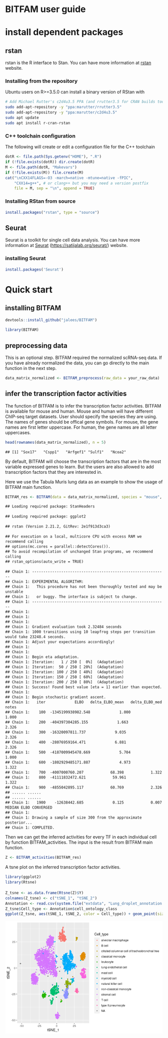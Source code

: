 BITFAM user guide
================

# install dependent packages

## rstan

rstan is the R interface to Stan. You can have more information at
[rstan](https://mc-stan.org/rstan/) website.

### Installing from the repository

Ubuntu users on R\>=3.5.0 can install a binary version of RStan with

``` bash
# Add Michael Rutter's c2d4u3.5 PPA (and rrutter3.5 for CRAN builds too)
sudo add-apt-repository -y "ppa:marutter/rrutter3.5"
sudo add-apt-repository -y "ppa:marutter/c2d4u3.5"
sudo apt update
sudo apt install r-cran-rstan
```

### C++ toolchain configuration

The following will create or edit a configuration file for the C++
toolchain

``` r
dotR <- file.path(Sys.getenv("HOME"), ".R")
if (!file.exists(dotR)) dir.create(dotR)
M <- file.path(dotR, "Makevars")
if (!file.exists(M)) file.create(M)
cat("\nCXX14FLAGS=-O3 -march=native -mtune=native -fPIC",
    "CXX14=g++", # or clang++ but you may need a version postfix
    file = M, sep = "\n", append = TRUE)
```

### Installing RStan from source

``` r
install.packages("rstan", type = "source")
```

## Seurat

Seurat is a toolkit for single cell data analysis. You can have more
information at [Seurat](#seurat) (<https://satijalab.org/seurat/>)
website.

### installing Seurat

``` r
install.packages('Seurat')
```

# Quick start

## installing BITFAM

``` r
devtools::install_github("jalees/BITFAM")
```

``` r
library(BITFAM)
```

## preprocessing data

This is an optional step. BITFAM required the normalized scRNA-seq data.
If you have already normalized the data, you can go directly to the main
function in the next step.

``` r
data_matrix_normalized <- BITFAM_preprocess(raw_data = your_raw_data)
```

## infer the transcription factor activities

The function of BITFAM is to infer the transcription factor activities.
BITFAM is available for mouse and human. Mouse and human will have
different ChIP-seq target datasets. User should specify the species they
are using. The names of genes should be offical gene symbols. For mouse,
the gene names are first letter uppercase. For human, the gene names are
all letter uppercases.

``` r
head(rownames(data_matrix_normalized), n = 5)
```

    ## [1] "Sox17"   "Cspp1"   "Arfgef1" "Sulf1"   "Ncoa2"

By default, BITFAM will choose the transcription factors that are in the
most variable expressed genes to learn. But the users are also allowed
to add transcription factors that they are interested in.

Here we use the Tabula Muris lung data as an example to show the usage
of BITFAM main
function.

``` r
BITFAM_res <- BITFAM(data = data_matrix_normalized, species = "mouse", interseted_TF = c("Pax5", "Tal1"), ncores = 10)
```

    ## Loading required package: StanHeaders

    ## Loading required package: ggplot2

    ## rstan (Version 2.21.2, GitRev: 2e1f913d3ca3)

    ## For execution on a local, multicore CPU with excess RAM we recommend calling
    ## options(mc.cores = parallel::detectCores()).
    ## To avoid recompilation of unchanged Stan programs, we recommend calling
    ## rstan_options(auto_write = TRUE)

    ## Chain 1: ------------------------------------------------------------
    ## Chain 1: EXPERIMENTAL ALGORITHM:
    ## Chain 1:   This procedure has not been thoroughly tested and may be unstable
    ## Chain 1:   or buggy. The interface is subject to change.
    ## Chain 1: ------------------------------------------------------------
    ## Chain 1: 
    ## Chain 1: 
    ## Chain 1: 
    ## Chain 1: Gradient evaluation took 2.32484 seconds
    ## Chain 1: 1000 transitions using 10 leapfrog steps per transition would take 23248.4 seconds.
    ## Chain 1: Adjust your expectations accordingly!
    ## Chain 1: 
    ## Chain 1: 
    ## Chain 1: Begin eta adaptation.
    ## Chain 1: Iteration:   1 / 250 [  0%]  (Adaptation)
    ## Chain 1: Iteration:  50 / 250 [ 20%]  (Adaptation)
    ## Chain 1: Iteration: 100 / 250 [ 40%]  (Adaptation)
    ## Chain 1: Iteration: 150 / 250 [ 60%]  (Adaptation)
    ## Chain 1: Iteration: 200 / 250 [ 80%]  (Adaptation)
    ## Chain 1: Success! Found best value [eta = 1] earlier than expected.
    ## Chain 1: 
    ## Chain 1: Begin stochastic gradient ascent.
    ## Chain 1:   iter             ELBO   delta_ELBO_mean   delta_ELBO_med   notes 
    ## Chain 1:    100  -1345199938982.548             1.000            1.000
    ## Chain 1:    200  -404397304285.155             1.663            2.326
    ## Chain 1:    300  -16320097811.737             9.035            2.326
    ## Chain 1:    400  -28076959164.471             6.881            2.326
    ## Chain 1:    500  -4187009945478.669             5.704            1.000
    ## Chain 1:    600  -1802929485171.887             4.973            1.322
    ## Chain 1:    700  -4007000760.207            68.398            1.322
    ## Chain 1:    800  -41111832472.621            59.961            1.322
    ## Chain 1:    900  -4855042895.117            60.769            2.326
    ## ...... ......
    ## ...... ......
    ## Chain 1:   1900    -12638442.685             0.125            0.007   MEDIAN ELBO CONVERGED
    ## Chain 1: 
    ## Chain 1: Drawing a sample of size 300 from the approximate posterior... 
    ## Chain 1: COMPLETED.

Then we can get the inferred activities for every TF in each individual
cell by function BITFAM\_activities. The input is the result from BITFAM
main function.

``` r
Z <- BITFAM_activities(BITFAM_res)
```

A tsne plot on the inferred transcription factor activities.

``` r
library(ggplot2)
library(Rtsne)

Z_tsne <- as.data.frame(Rtsne(Z)$Y)
colnames(Z_tsne) <- c("tSNE_1", "tSNE_2")
Annotation <- read.csv(system.file("extdata", "Lung_droplet_annotation.csv", package = "BITFAM"), stringsAsFactors = F)
Z_tsne$Cell_type <- Annotation$cell_ontology_class
ggplot(Z_tsne, aes(tSNE_1, tSNE_2, color = Cell_type)) + geom_point(size=0.8)
```

![](Readme_files/figure-gfm/unnamed-chunk-11-1.png)<!-- -->
